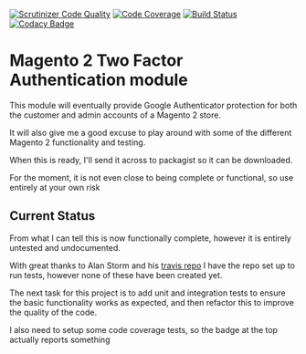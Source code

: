 [![Scrutinizer Code Quality](https://scrutinizer-ci.com/g/rossmitchell/module-twofactor/badges/quality-score.png?b=master)](https://scrutinizer-ci.com/g/rossmitchell/module-twofactor/?branch=master) [![Code Coverage](https://scrutinizer-ci.com/g/rossmitchell/module-twofactor/badges/coverage.png?b=master)](https://scrutinizer-ci.com/g/rossmitchell/module-twofactor/?branch=master) [![Build Status](https://travis-ci.org/rossmitchell/module-twofactor.svg?branch=master)](https://travis-ci.org/rossmitchell/module-twofactor) [![Codacy Badge](https://api.codacy.com/project/badge/Grade/841af9752a7c4fbabd53bce30b0f750a)](https://www.codacy.com/app/rossmitchell/module-twofactor?utm_source=github.com&amp;utm_medium=referral&amp;utm_content=rossmitchell/module-twofactor&amp;utm_campaign=Badge_Grade)

Magento 2 Two Factor Authentication module
==========================================
 
This module will eventually provide Google Authenticator protection for both the customer and admin accounts of a 
Magento 2 store.

It will also give me a good excuse to play around with some of the different Magento 2 functionality and testing.

When this is ready, I'll send it across to packagist so it can be downloaded. 
 
For the moment, it is not even close to being complete or functional, so use entirely at your own risk
 
Current Status
--------------

From what I can tell this is now functionally complete, however it is entirely untested and undocumented.

With great thanks to Alan Storm and his [travis repo](https://github.com/astorm/magento2-travis) I have the repo set up 
to run tests, however none of these have been created yet.
 
The next task for this project is to add unit and integration tests to ensure the basic functionality works as expected,
and then refactor this to improve the quality of the code. 

I also need to setup some code coverage tests, so the badge at the top actually reports something
